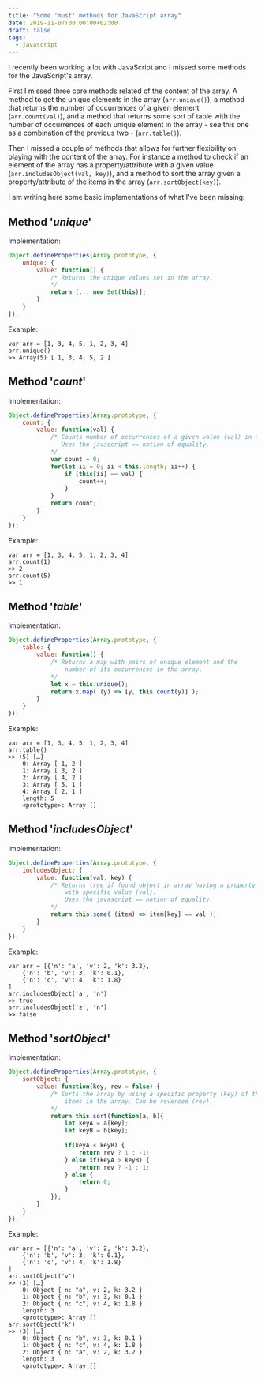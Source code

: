 ```yaml
---
title: "Some 'must' methods for JavaScript array"
date: 2019-11-07T00:00:00+02:00
draft: false
tags:
  - javascript
---
```


I recently been working a lot with JavaScript and I missed some methods for the JavaScript's array. 

First I missed three core methods related of the content of the array. A method to get the unique elements in the array (`arr.unique()`), a method that returns the number of occurrences of a given element (`arr.count(val)`), and a method that returns some sort of table with the number of occurrences of each unique element in the array - see this one as a combination of the previous two - (`arr.table()`).

Then I missed a couple of methods that allows for further flexibility on playing with the content of the array. For instance a method to check if an element of the array has a property/attribute with a given value (`arr.includesObject(val, key)`), and a method to sort the array given a property/attribute of the items in the array (`arr.sortObject(key)`).

I am writing here some basic implementations of what I've been missing:

## Method '_unique_'

Implementation:

```javascript
Object.defineProperties(Array.prototype, {
    unique: {
        value: function() {
            /* Returns the unique values set in the array. 
            */
            return [... new Set(this)];
        }
    }
});
```

Example:

```
var arr = [1, 3, 4, 5, 1, 2, 3, 4]
arr.unique()
>> Array(5) [ 1, 3, 4, 5, 2 ]
```

## Method '_count_'

Implementation:

```javascript
Object.defineProperties(Array.prototype, {
    count: {
        value: function(val) {
            /* Counts number of occurrences of a given value (val) in array
               Uses the javascript == notion of equality.
            */
            var count = 0;
            for(let ii = 0; ii < this.length; ii++) {
                if (this[ii] == val) {
                    count++;
                }
            }
            return count;
        }
    }
});
```

Example:

```
var arr = [1, 3, 4, 5, 1, 2, 3, 4]
arr.count(1)
>> 2
arr.count(5)
>> 1
```

## Method '_table_'

Implementation:

```javascript
Object.defineProperties(Array.prototype, {
    table: {
        value: function() {
            /* Returns a map with pairs of unique element and the
                number of its occurrences in the array.
            */
            let x = this.unique();
            return x.map( (y) => [y, this.count(y)] );
        }
    }
});
```

Example:

```
var arr = [1, 3, 4, 5, 1, 2, 3, 4]
arr.table()
>> (5) […]
	0: Array [ 1, 2 ]
	1: Array [ 3, 2 ]
	2: Array [ 4, 2 ]
	3: Array [ 5, 1 ]
	4: Array [ 2, 1 ]
	length: 5
	<prototype>: Array []
```

## Method '_includesObject_'

Implementation:

```javascript
Object.defineProperties(Array.prototype, {
    includesObject: {
        value: function(val, key) {
            /* Returns true if found object in array having a property (key)
                with specific value (val).
                Uses the javascript == notion of equality.
            */
            return this.some( (item) => item[key] == val );
        }
    }
});
```

Example:

```
var arr = [{'n': 'a', 'v': 2, 'k': 3.2}, 
    {'n': 'b', 'v': 3, 'k': 0.1}, 
    {'n': 'c', 'v': 4, 'k': 1.8}
]
arr.includesObject('a', 'n')
>> true
arr.includesObject('z', 'n')
>> false
```

## Method '_sortObject_'

Implementation:

```javascript
Object.defineProperties(Array.prototype, {
    sortObject: {
        value: function(key, rev = false) {
            /* Sorts the array by using a specific property (key) of the
                items in the array. Can be reversed (rev).
            */
            return this.sort(function(a, b){
                let keyA = a[key];
                let keyB = b[key];
                
                if(keyA < keyB) {
                    return rev ? 1 : -1;
                } else if(keyA > keyB) {
                    return rev ? -1 : 1;
                } else {
                    return 0;
                }
            });
        }
    }
});
```

Example:

```
var arr = [{'n': 'a', 'v': 2, 'k': 3.2}, 
    {'n': 'b', 'v': 3, 'k': 0.1}, 
    {'n': 'c', 'v': 4, 'k': 1.8}
]
arr.sortObject('v')
>> (3) […]
	​0: Object { n: "a", v: 2, k: 3.2 }
	​1: Object { n: "b", v: 3, k: 0.1 }
	​2: Object { n: "c", v: 4, k: 1.8 }
	length: 3
	<prototype>: Array []
arr.sortObject('k')
>> (3) […]
	​0: Object { n: "b", v: 3, k: 0.1 }
	​1: Object { n: "c", v: 4, k: 1.8 }
	​2: Object { n: "a", v: 2, k: 3.2 }
	length: 3
	<prototype>: Array []
```